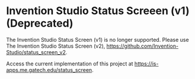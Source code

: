 # Invention Studio Status Screeen (v1) (Deprecated)
The Invention Studio Status Screen (v1) is no longer supported. Please use The Invention Studio Status Screen (v2), https://github.com/Invention-Studio/status_screen_v2.

Access the current implementation of this project at https://is-apps.me.gatech.edu/status_screen.
